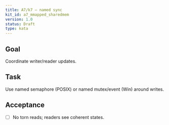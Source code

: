 ```yaml
---
title: A7/k7 — named sync
kit_id: a7_mmapped_sharedmem
version: 1.0
status: Draft
type: kata
---
```

## Goal
Coordinate writer/reader updates.
## Task
Use named semaphore (POSIX) or named mutex/event (Win) around writes.
## Acceptance
- [ ] No torn reads; readers see coherent states.